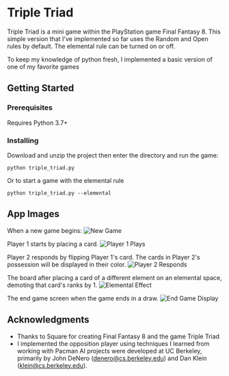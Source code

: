 
# Triple Triad
Triple Triad is a mini game within the PlayStation game Final Fantasy 8. This simple version that I've implemented so far uses the Random and Open rules by default. The elemental rule can be turned on or off.

To keep my knowledge of python fresh, I implemented a basic version of one of my favorite games  
  
## Getting Started  
  
### Prerequisites  
  
Requires Python 3.7+  
  
### Installing  
  
Download and unzip the project then enter the directory and run the game:  
  
```  
python triple_triad.py
```  
  
Or to start a game with the elemental rule  
  
```  
python triple_triad.py --elemental
```

## App Images

When a new game begins:
![New Game](sample-images/game-beginning.png?raw=true "Game Start")

Player 1 starts by placing a card.
![Player 1 Plays](sample-images/p1-placed-card.png?raw=true "Player 1 starts")

Player 2 responds by flipping Player 1's card. The cards in Player 2's possession will be displayed in their color.
![Player 2 Responds](sample-images/p2-placed-card.png?raw=true "Player 2 responds")

The board after placing a card of a different element on an elemental space, demoting that card's ranks by 1.
![Elemental Effect](sample-images/elemental-rule-effect.png?raw=true "How elemental rule affects cards")

The end game screen when the game ends in a draw.
![End Game Display](sample-images/end-game-draw.png?raw=true "End game view for draw")
  
## Acknowledgments  
  
* Thanks to Square for creating Final Fantasy 8 and the game Triple Triad
* I implemented the opposition player using techniques I learned from working with Pacman AI projects were developed at UC Berkeley, primarily by John DeNero (denero@cs.berkeley.edu) and Dan Klein (klein@cs.berkeley.edu).
